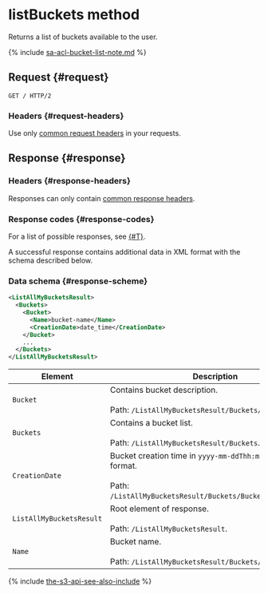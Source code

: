 # listBuckets method

Returns a list of buckets available to the user.

{% include [sa-acl-bucket-list-note.md](../../../../_includes/storage/sa-acl-bucket-list-note.md) %}

## Request {#request}

```http
GET / HTTP/2
```

### Headers {#request-headers}
Use only [common request headers](../common-request-headers.md) in your requests.

## Response {#response}

### Headers {#response-headers}

Responses can only contain [common response headers](../common-response-headers.md).

### Response codes {#response-codes}

For a list of possible responses, see [{#T}](../response-codes.md).

A successful response contains additional data in XML format with the schema described below.

### Data schema {#response-scheme}

```xml
<ListAllMyBucketsResult>
  <Buckets>
    <Bucket>
      <Name>bucket-name</Name>
      <CreationDate>date_time</CreationDate>
    </Bucket>
    ...
  </Buckets>
</ListAllMyBucketsResult>
```

Element | Description
----- | -----
`Bucket` | Contains bucket description.<br/><br/>Path: `/ListAllMyBucketsResult/Buckets/Bucket`.
`Buckets` | Contains a bucket list.<br/><br/>Path: `/ListAllMyBucketsResult/Buckets`.
`CreationDate` | Bucket creation time in `yyyy-mm-ddThh:mm:ss.timezone` format.<br/><br/>Path: `/ListAllMyBucketsResult/Buckets/Bucket/CreationDate`.
`ListAllMyBucketsResult` | Root element of response.<br/><br/>Path: `/ListAllMyBucketsResult`.
`Name` | Bucket name.<br/><br/>Path: `/ListAllMyBucketsResult/Buckets/Bucket/Name`.

{% include [the-s3-api-see-also-include](../../../../_includes/storage/the-s3-api-see-also-include.md) %}